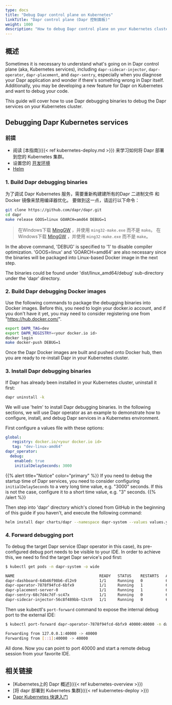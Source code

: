 ```yaml
---
type: docs
title: "Debug Dapr control plane on Kubernetes"
linkTitle: "Dapr control plane (Dapr 控制面板)"
weight: 1000
description: "How to debug Dapr control plane on your Kubernetes cluster"
---
```


## 概述

Sometimes it is necessary to understand what's going on in Dapr control plane (aka, Kubernetes services), including `dapr-sidecar-injector`, `dapr-operator`, `dapr-placement`, and `dapr-sentry`, especially when you diagnose your Dapr application and wonder if there's something wrong in Dapr itself. Additionally, you may be developing a new feature for Dapr on Kubernetes and want to debug your code.

This guide will cover how to use Dapr debugging binaries to debug the Dapr services on your Kubernetes cluster.

## Debugging Dapr Kubernetes services

### 前提

- 阅读 [本指南]({{< ref kubernetes-deploy.md >}}) 来学习如何将 Dapr 部署到您的 Kubernetes 集群。
- 设置您的 [开发环境](https://github.com/dapr/dapr/blob/master/docs/development/developing-dapr.md)
-  [Helm](https://github.com/helm/helm/releases)

### 1. Build Dapr debugging binaries

为了调试 Dapr Kubernetes 服务，需要重新构建建所有的Dapr 二进制文件 和 Docker 镜像来禁用编译器优化。 要做到这一点，请运行以下命令：

```bash
git clone https://github.com/dapr/dapr.git
cd dapr
make release GOOS=linux GOARCH=amd64 DEBUG=1
```
> 在Windows下载 [MingGW](https://sourceforge.net/projects/mingw/files/MinGW/Extension/make/mingw32-make-3.80-3/) ，并使用 `ming32-make.exe` 而不是 `make`。 在Windows下载 [MingGW](https://sourceforge.net/projects/mingw/files/MinGW/Extension/make/mingw32-make-3.80-3/) ，并使用 `ming32-make.exe` 而不是 `make`。

In the above command, 'DEBUG' is specified  to '1' to disable compiler optimization. 'GOOS=linux' and 'GOARCH=amd64' are also necessary since the binaries will be packaged into Linux-based Docker image in the next step.

The binaries could be found under 'dist/linux_amd64/debug' sub-directory under the 'dapr' directory.

### 2. Build Dapr debugging Docker images

Use the following commands to package the debugging binaries into Docker images. Before this, you need to login your docker.io account, and if you don't have it yet, you may need to consider registering one from "https://hub.docker.com/".

```bash
export DAPR_TAG=dev
export DAPR_REGISTRY=<your docker.io id>
docker login
make docker-push DEBUG=1
```

Once the Dapr Docker images are built and pushed onto Docker hub, then you are ready to re-install Dapr in your Kubernetes cluster.

### 3. Install Dapr debugging binaries

If Dapr has already been installed in your Kubernetes cluster, uninstall it first:

```bash
dapr uninstall -k
```

We will use 'helm' to install Dapr debugging binaries. In the following sections, we will use Dapr operator as an example to demonstrate how to configure, install, and debug Dapr services in a Kubernetes environment.

First configure a values file with these options:

```yaml
global:
   registry: docker.io/<your docker.io id>
   tag: "dev-linux-amd64"
dapr_operator:
  debug:
    enabled: true
    initialDelaySeconds: 3000
```

{{% alert title="Notice" color="primary" %}}
If you need to debug the startup time of Dapr services, you need to consider configuring `initialDelaySeconds` to a very long time value, e.g. "3000" seconds. If this is not the case, configure it to a short time value, e.g. "3" seconds.
{{% /alert %}}

Then step into 'dapr' directory which's cloned from GitHub in the beginning of this guide if you haven't, and execute the following command:

```bash
helm install dapr charts/dapr --namespace dapr-system --values values.yml --wait
```

### 4. Forward debugging port

To debug the target Dapr service (Dapr operator in this case), its pre-configured debug port needs to be visible to your IDE. In order to achieve this, we need to find the target Dapr service's pod first:

```bash
$ kubectl get pods -n dapr-system -o wide

NAME                                     READY   STATUS    RESTARTS   AGE   IP            NODE       NOMINATED NODE   READINESS GATES
dapr-dashboard-64b46f98b6-dl2n9          1/1     Running   0          61s   172.17.0.9    minikube   <none>           <none>
dapr-operator-7878f94fcd-6bfx9           1/1     Running   1          61s   172.17.0.7    minikube   <none>           <none>
dapr-placement-server-0                  1/1     Running   1          61s   172.17.0.8    minikube   <none>           <none>
dapr-sentry-68c7d4c7df-sc47x             1/1     Running   0          61s   172.17.0.6    minikube   <none>           <none>
dapr-sidecar-injector-56c8f489bb-t2st9   1/1     Running   0          61s   172.17.0.10   minikube   <none>           <none>
```

Then use kubectl's `port-forward` command to expose the internal debug port to the external IDE:

```bash
$ kubectl port-forward dapr-operator-7878f94fcd-6bfx9 40000:40000 -n dapr-system

Forwarding from 127.0.0.1:40000 -> 40000
Forwarding from [::1]:40000 -> 40000
```

All done. Now you can point to port 40000 and start a remote debug session from your favorite IDE.

## 相关链接

- [Kubernetes上的 Dapr 概述]({{< ref kubernetes-overview >}})
- [将 dapr 部署到 Kubernetes 集群]({{< ref kubernetes-deploy >}})
- [Dapr Kubernetes 快速入门](https://github.com/dapr/quickstarts/tree/master/hello-kubernetes)
